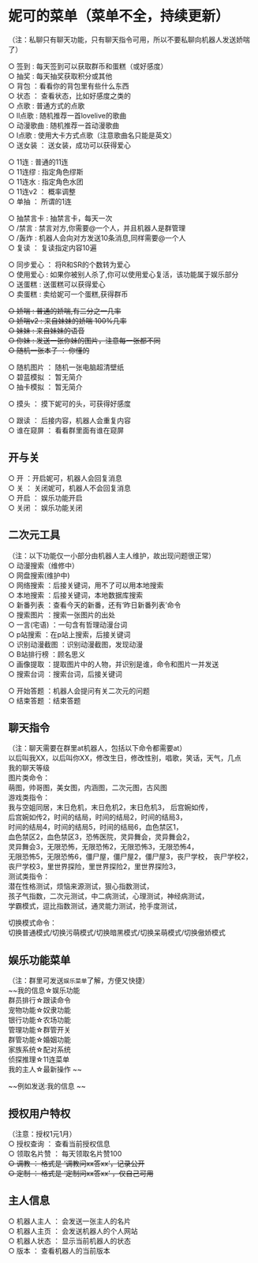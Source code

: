 # 妮可的菜单（菜单不全，持续更新）  
（注：私聊只有聊天功能，只有聊天指令可用，所以不要私聊向机器人发送娇喘了）  

○ 签到 : 每天签到可以获取群币和蛋糕（或好感度）  
○ 抽奖 : 每天抽奖获取积分或其他  
○ 背包 ：看看你的背包里有些什么东西  
○ 状态 ： 查看状态，比如好感度之类的  
○ 点歌 : 普通方式的点歌  
○ ll点歌 : 随机推荐一首lovelive的歌曲  
○ 动漫歌曲 : 随机推荐一首动漫歌曲  
○ l点歌 : 使用大卡方式点歌（注意歌曲名只能是英文）  
○ 送女装 ： 送女装，成功可以获得爱心  
  
○ 11连 : 普通的11连  
○ 11连缪 : 指定角色缪斯  
○ 11连水 : 指定角色水团  
○ 11连v2 ： 概率调整  
○ 单抽 ： 所谓的1连
  
○ 抽禁言卡 : 抽禁言卡，每天一次  
○ /禁言 : 禁言对方,你需要@一个人，并且机器人是群管理  
○ /轰炸 : 机器人会向对方发送10条消息,同样需要@一个人  
○ 复读 ： 复读指定内容10遍  
  
○ 同步爱心 ： 将R和SR的个数转为爱心  
○ 使用爱心 : 如果你被别人杀了,你可以使用爱心复活，该功能属于娱乐部分  
○ 送蛋糕 : 送蛋糕可以获得爱心  
○ 卖蛋糕 : 卖给妮可一个蛋糕,获得群币  
  
~~○ 娇喘 : 普通的娇喘,有二分之一几率  
○ 娇喘v2 : 来自妹妹的娇喘 100%几率  
○ 妹妹 : 来自妹妹的语音  
○ 你妹 : 发送一张你妹的图片，注意每一张都不同  
○ 随机一张本子 ： 你懂的~~  
  
○ 随机图片 ： 随机一张电脑超清壁纸  
○ 碧蓝模拟 ： 暂无简介  
○ 抽卡模拟 ： 暂无简介  
  
○ 摸头 ： 摸下妮可的头，可获得好感度  
  
○ 跟读 ： 后接内容，机器人会重复内容  
○ 谁在窥屏 ： 看看群里面有谁在窥屏  
  
## 开与关  
○ 开 ：开启妮可，机器人会回复消息  
○ 关 ： 关闭妮可，机器人不会回复消息  
○ 开启 ： 娱乐功能开启  
○ 关闭 ： 娱乐功能关闭  
  
## 二次元工具  
（注：以下功能仅一小部分由机器人主人维护，故出现问题很正常）  
○ 动漫搜索（维修中）  
○ 网盘搜索(维护中)  
○ 网络搜索  ：后接关键词，用不了可以用本地搜索  
○ 本地搜索  ：后接关键词，本地数据库搜索  
○ 新番列表  ：查看今天的新番，还有‘昨日新番列表’命令  
○ 搜索图片  ：搜索一张图片的出处  
○ 一言(宅语)  ：一句含有哲理动漫台词  
○ p站搜索  ：在p站上搜索，后接关键词  
○ 识别动漫截图  ：识别动漫截图，发现动漫  
○ B站排行榜  ：顾名思义  
○ 画像提取  ：提取图片中的人物，并识别是谁，命令和图片一并发送  
○ 搜索台词  ：搜索台词，后接关键词  
   
○ 开始答题 ：机器人会提问有关二次元的问题   
○ 结束答题 ：结束答题   
  
## 聊天指令
（注：聊天需要在群里at机器人，包括以下命令都需要at）  
以后叫我XX，以后叫你XX，修改生日，修改性别，唱歌，笑话，天气，几点  
我的聊天等级  
图片类命令：  
 萌图，帅哥图，美女图，内涵图，二次元图，古风图  
游戏类指令：  
 我与空姐同居，末日危机，末日危机2，末日危机3， 后宫婉如传，  
 后宫婉如传2，时间的结局，时间的结局2，时间的结局3，  
 时间的结局4，时间的结局5，时间的结局6，血色禁区1，  
 血色禁区2，血色禁区3，恐怖医院，灵异舞会，灵异舞会2，  
 灵异舞会3，无限恐怖，无限恐怖2，无限恐怖3，无限恐怖4，  
  无限恐怖5，无限恐怖6，僵尸屋，僵尸屋2，僵尸屋3，丧尸学校， 
 丧尸学校2，丧尸学校3，里世界探险，里世界探险2，里世界探险3，  
测试类指令：  
 潜在性格测试，烦恼来源测试，狠心指数测试，  
 孩子气指数，二次元测试，中二病测试，心理测试，神经病测试，  
 学霸模式，逗比指数测试，通灵能力测试，抢手度测试，  
  
切换模式命令：  
 切换普通模式/切换污萌模式/切换暗黑模式/切换呆萌模式/切换傲娇模式  
   
## 娱乐功能菜单  
（注：群里可发送`娱乐菜单`了解，方便又快捷）  
~~我的信息☆娱乐功能  
群员排行☆跟读命令  
宠物功能☆奴隶功能  
银行功能☆农场功能  
管理功能☆群管开关  
群管功能☆婚姻功能  
家族系统☆配对系统  
侦探推理☆11连菜单  
我的主人☆最新操作  ~~  
  
   ~~例如发送:我的信息  ~~  
    
## 授权用户特权  
（注意：授权1元1月）  
○ 授权查询 ： 查看当前授权信息  
○ 领取名片赞 ： 每天领取名片赞100  
~~○ 调教 ： 格式是 ‘调教问xx答xx’，记录公开~~  
~~○ 定制 ： 格式是 ‘定制问xx答xx’ ，仅自己可用~~  
 
## 主人信息  
○ 机器人主人 ： 会发送一张主人的名片  
○ 机器人主页 ： 会发送机器人的个人网站  
○ 机器人状态 ： 显示当前机器人的状态  
○ 版本 ： 查看机器人的当前版本  
